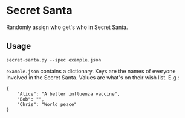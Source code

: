 # Secret Santa

Randomly assign who get's who in Secret Santa.

## Usage

~~~
secret-santa.py --spec example.json
~~~

`example.json` contains a dictionary. Keys are the names of everyone involved in the Secret Santa. Values are what's on their wish list. E.g.:

~~~
{
    "Alice": "A better influenza vaccine",
    "Bob": "",
    "Chris": "World peace"
}
~~~
